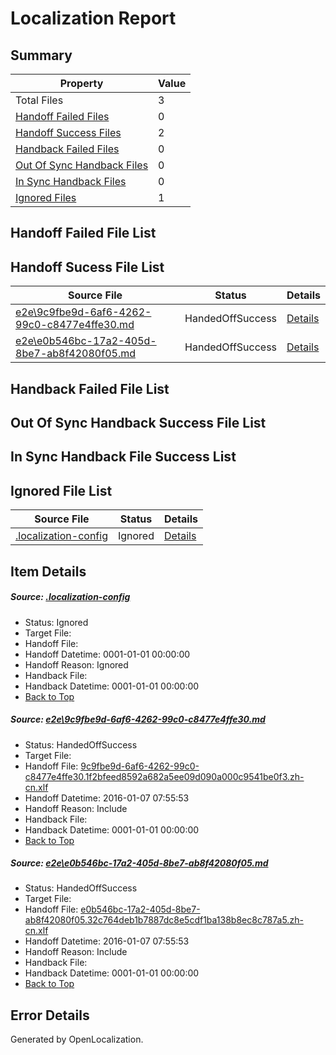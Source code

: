 # <a name='report-top'></a> Localization Report

## Summary
 Property | Value 
 -------- | ----- 
 Total Files | 3
[ Handoff Failed Files ](#handoff-failed-list)| 0
[ Handoff Success Files ](#handoff-success-list)| 2
[ Handback Failed Files ](#handback-failed-list)| 0
[ Out Of Sync Handback Files ](#outofsync-handback-success-list)| 0
[ In Sync Handback Files ](#insync-handback-success-list)| 0
[ Ignored Files ](#ignored-list)| 1

## <a name='handoff-failed-list'></a> Handoff Failed File List

## <a name='handoff-success-list'></a> Handoff Sucess File List
 Source File | Status | Details 
 ----------- | ------ | ------- 
 [e2e\9c9fbe9d-6af6-4262-99c0-c8477e4ffe30.md](https://github.com/OpenLocalizationTest/oltest/blob/d4c75478f9af1f7d466c596bb66dfddd06d22a4d/e2e/9c9fbe9d-6af6-4262-99c0-c8477e4ffe30.md) | HandedOffSuccess | [Details](#e120a5ddd640c2700e52d6c06381b3b5716576751)
 [e2e\e0b546bc-17a2-405d-8be7-ab8f42080f05.md](https://github.com/OpenLocalizationTest/oltest/blob/d4c75478f9af1f7d466c596bb66dfddd06d22a4d/e2e/e0b546bc-17a2-405d-8be7-ab8f42080f05.md) | HandedOffSuccess | [Details](#1916f2cbff0c8eb82674fbd29825c24c8ad77f5f2)

## <a name='handback-failed-list'></a> Handback Failed File List

## <a name='outofsync-handback-success-list'></a> Out Of Sync Handback Success File List

## <a name='insync-handback-success-list'></a> In Sync Handback File Success List

## <a name='ignored-list'></a> Ignored File List
 Source File | Status | Details 
 ----------- | ------ | ------- 
 [.localization-config](https://github.com/OpenLocalizationTest/oltest/blob/d4c75478f9af1f7d466c596bb66dfddd06d22a4d/.localization-config) | Ignored | [Details](#e4725be8631cbe979bbe0fa8b97cd75f1fd41d4d0)

## Item Details
##### <a name='e4725be8631cbe979bbe0fa8b97cd75f1fd41d4d0'></a> Source: [.localization-config](https://github.com/OpenLocalizationTest/oltest/blob/d4c75478f9af1f7d466c596bb66dfddd06d22a4d/.localization-config)
* Status: Ignored
* Target File: 
* Handoff File: 
* Handoff Datetime: 0001-01-01 00:00:00
* Handoff Reason: Ignored
* Handback File: 
* Handback Datetime: 0001-01-01 00:00:00
* [Back to Top](#report-top)

##### <a name='e120a5ddd640c2700e52d6c06381b3b5716576751'></a> Source: [e2e\9c9fbe9d-6af6-4262-99c0-c8477e4ffe30.md](https://github.com/OpenLocalizationTest/oltest/blob/d4c75478f9af1f7d466c596bb66dfddd06d22a4d/e2e/9c9fbe9d-6af6-4262-99c0-c8477e4ffe30.md)
* Status: HandedOffSuccess
* Target File: 
* Handoff File: [9c9fbe9d-6af6-4262-99c0-c8477e4ffe30.1f2bfeed8592a682a5ee09d090a000c9541be0f3.zh-cn.xlf](https://github.com/OpenLocalizationTestOrg/olhandoff/blob/00889f019f3b159da8f83b22fd226c19849c8d42/ol-handoff/OpenLocalizationTestOrg/oltest.zh-cn/yufeih/9c9fbe9d-6af6-4262-99c0-c8477e4ffe30.1f2bfeed8592a682a5ee09d090a000c9541be0f3.zh-cn.xlf)
* Handoff Datetime: 2016-01-07 07:55:53
* Handoff Reason: Include
* Handback File: 
* Handback Datetime: 0001-01-01 00:00:00
* [Back to Top](#report-top)

##### <a name='1916f2cbff0c8eb82674fbd29825c24c8ad77f5f2'></a> Source: [e2e\e0b546bc-17a2-405d-8be7-ab8f42080f05.md](https://github.com/OpenLocalizationTest/oltest/blob/d4c75478f9af1f7d466c596bb66dfddd06d22a4d/e2e/e0b546bc-17a2-405d-8be7-ab8f42080f05.md)
* Status: HandedOffSuccess
* Target File: 
* Handoff File: [e0b546bc-17a2-405d-8be7-ab8f42080f05.32c764deb1b7887dc8e5cdf1ba138b8ec8c787a5.zh-cn.xlf](https://github.com/OpenLocalizationTestOrg/olhandoff/blob/00889f019f3b159da8f83b22fd226c19849c8d42/ol-handoff/OpenLocalizationTestOrg/oltest.zh-cn/yufeih/e0b546bc-17a2-405d-8be7-ab8f42080f05.32c764deb1b7887dc8e5cdf1ba138b8ec8c787a5.zh-cn.xlf)
* Handoff Datetime: 2016-01-07 07:55:53
* Handoff Reason: Include
* Handback File: 
* Handback Datetime: 0001-01-01 00:00:00
* [Back to Top](#report-top)


## Error Details

Generated by OpenLocalization.
